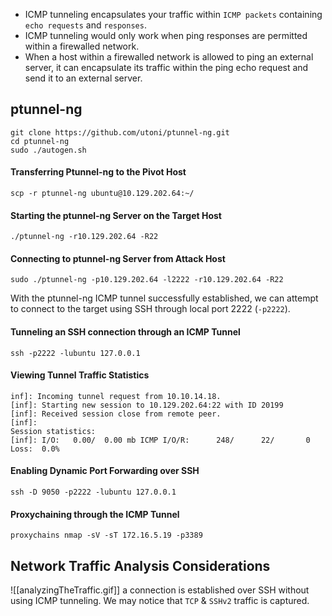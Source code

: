 - ICMP tunneling encapsulates your traffic within `ICMP packets` containing `echo requests` and `responses`. 
- ICMP tunneling would only work when ping responses are permitted within a firewalled network. 
- When a host within a firewalled network is allowed to ping an external server, it can encapsulate its traffic within the ping echo request and send it to an external server. 
## ptunnel-ng
```shell
git clone https://github.com/utoni/ptunnel-ng.git
cd ptunnel-ng
sudo ./autogen.sh 
```
#### Transferring Ptunnel-ng to the Pivot Host
```shell
scp -r ptunnel-ng ubuntu@10.129.202.64:~/
```
#### Starting the ptunnel-ng Server on the Target Host
```shell
./ptunnel-ng -r10.129.202.64 -R22
```
#### Connecting to ptunnel-ng Server from Attack Host
```shell
sudo ./ptunnel-ng -p10.129.202.64 -l2222 -r10.129.202.64 -R22
```
With the ptunnel-ng ICMP tunnel successfully established, we can attempt to connect to the target using SSH through local port 2222 (`-p2222`).
#### Tunneling an SSH connection through an ICMP Tunnel
```shell
ssh -p2222 -lubuntu 127.0.0.1
```
#### Viewing Tunnel Traffic Statistics
```shell
inf]: Incoming tunnel request from 10.10.14.18.
[inf]: Starting new session to 10.129.202.64:22 with ID 20199
[inf]: Received session close from remote peer.
[inf]: 
Session statistics:
[inf]: I/O:   0.00/  0.00 mb ICMP I/O/R:      248/      22/       0 Loss:  0.0%
```
#### Enabling Dynamic Port Forwarding over SSH
```shell
ssh -D 9050 -p2222 -lubuntu 127.0.0.1
```
#### Proxychaining through the ICMP Tunnel
```shell
proxychains nmap -sV -sT 172.16.5.19 -p3389
```
## Network Traffic Analysis Considerations
![[analyzingTheTraffic.gif]]
a connection is established over SSH without using ICMP tunneling. We may notice that `TCP` & `SSHv2` traffic is captured.

